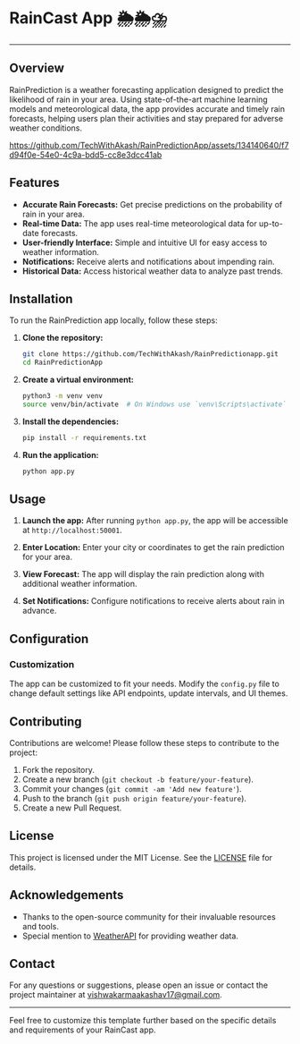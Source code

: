 


# RainCast App 🌦️🌦️⛈️

---

## Overview

RainPrediction is a weather forecasting application designed to predict the likelihood of rain in your area. Using state-of-the-art machine learning models and meteorological data, the app provides accurate and timely rain forecasts, helping users plan their activities and stay prepared for adverse weather conditions.

https://github.com/TechWithAkash/RainPredictionApp/assets/134140640/f7d94f0e-54e0-4c9a-bdd5-cc8e3dcc41ab


## Features

- **Accurate Rain Forecasts:** Get precise predictions on the probability of rain in your area.
- **Real-time Data:** The app uses real-time meteorological data for up-to-date forecasts.
- **User-friendly Interface:** Simple and intuitive UI for easy access to weather information.
- **Notifications:** Receive alerts and notifications about impending rain.
- **Historical Data:** Access historical weather data to analyze past trends.

## Installation

To run the RainPrediction app locally, follow these steps:

1. **Clone the repository:**
    ```bash
    git clone https://github.com/TechWithAkash/RainPredictionapp.git
    cd RainPredictionApp
    ```

2. **Create a virtual environment:**
    ```bash
    python3 -m venv venv
    source venv/bin/activate  # On Windows use `venv\Scripts\activate`
    ```

3. **Install the dependencies:**
    ```bash
    pip install -r requirements.txt
    ```

4. **Run the application:**
    ```bash
    python app.py
    ```

## Usage

1. **Launch the app:**
    After running `python app.py`, the app will be accessible at `http://localhost:50001`.

2. **Enter Location:**
    Enter your city or coordinates to get the rain prediction for your area.

3. **View Forecast:**
    The app will display the rain prediction along with additional weather information.

4. **Set Notifications:**
    Configure notifications to receive alerts about rain in advance.

## Configuration


### Customization

The app can be customized to fit your needs. Modify the `config.py` file to change default settings like API endpoints, update intervals, and UI themes.

## Contributing

Contributions are welcome! Please follow these steps to contribute to the project:

1. Fork the repository.
2. Create a new branch (`git checkout -b feature/your-feature`).
3. Commit your changes (`git commit -am 'Add new feature'`).
4. Push to the branch (`git push origin feature/your-feature`).
5. Create a new Pull Request.

## License

This project is licensed under the MIT License. See the [LICENSE](LICENSE) file for details.

## Acknowledgements

- Thanks to the open-source community for their invaluable resources and tools.
- Special mention to [WeatherAPI](https://www.weatherapi.com/) for providing weather data.

## Contact

For any questions or suggestions, please open an issue or contact the project maintainer at [vishwakarmaakashav17@gmail.com](mailto:vishwakarmaakashav17@gmail.com).

---

Feel free to customize this template further based on the specific details and requirements of your RainCast app.
